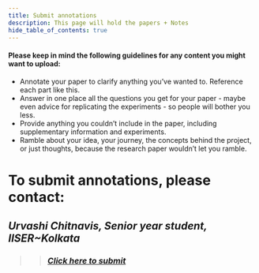 ```yaml
---
title: Submit annotations
description: This page will hold the papers + Notes
hide_table_of_contents: true
---
```


#### Please keep in mind the following guidelines for any content you might want to upload:

* Annotate your paper to clarify anything you’ve wanted to. Reference each part like this.  
* Answer in one place all the questions you get for your paper - maybe even advice for replicating the experiments - so people will bother you less.  
* Provide anything you couldn’t include in the paper, including supplementary information and experiments.  
* Ramble about your idea, your journey, the concepts behind the project, or just thoughts, because the research paper wouldn’t let you ramble.  
  
# To submit annotations, please contact:
## *Urvashi Chitnavis, Senior year student, IISER~Kolkata*
>> ### [*Click here to submit*](mailto:urvashi.ctv@gmail.com)